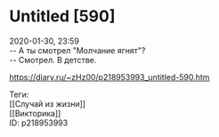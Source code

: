 Untitled [590]
===============

   
 2020-01-30, 23:59   
  -- А ты смотрел "Молчание ягнят"?   
 -- Смотрел. В детстве.   
    
 <https://diary.ru/~zHz00/p218953993_untitled-590.htm>   
   
 Теги:   
 [[Случай из жизни]]   
 [[Викторика]]   
 ID: p218953993